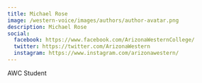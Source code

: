 ```yaml
---
title: Michael Rose
image: /western-voice/images/authors/author-avatar.png
description: Michael Rose
social:
  facebook: https://www.facebook.com/ArizonaWesternCollege/
  twitter: https://twitter.com/ArizonaWestern
  instagram: https://www.instagram.com/arizonawestern/
---
```


AWC Student